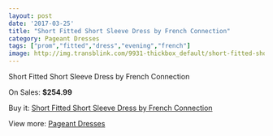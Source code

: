 ```yaml
---
layout: post
date: '2017-03-25'
title: "Short Fitted Short Sleeve Dress by French Connection"
category: Pageant Dresses
tags: ["prom","fitted","dress","evening","french"]
image: http://img.transblink.com/9931-thickbox_default/short-fitted-short-sleeve-dress-by-french-connection.jpg
---
```

Short Fitted Short Sleeve Dress by French Connection

On Sales: **$254.99**
<a href="https://www.transblink.com/en/pageant-dresses/3222-short-fitted-short-sleeve-dress-by-french-connection.html"><amp-img layout="responsive" width="600" height="600" src="//img.transblink.com/9931-thickbox_default/short-fitted-short-sleeve-dress-by-french-connection.jpg" alt="Short Fitted Short Sleeve Dress by French Connection 0" /></a>
<a href="https://www.transblink.com/en/pageant-dresses/3222-short-fitted-short-sleeve-dress-by-french-connection.html"><amp-img layout="responsive" width="600" height="600" src="//img.transblink.com/9934-thickbox_default/short-fitted-short-sleeve-dress-by-french-connection.jpg" alt="Short Fitted Short Sleeve Dress by French Connection 1" /></a>
<a href="https://www.transblink.com/en/pageant-dresses/3222-short-fitted-short-sleeve-dress-by-french-connection.html"><amp-img layout="responsive" width="600" height="600" src="//img.transblink.com/9933-thickbox_default/short-fitted-short-sleeve-dress-by-french-connection.jpg" alt="Short Fitted Short Sleeve Dress by French Connection 2" /></a>
<a href="https://www.transblink.com/en/pageant-dresses/3222-short-fitted-short-sleeve-dress-by-french-connection.html"><amp-img layout="responsive" width="600" height="600" src="//img.transblink.com/9932-thickbox_default/short-fitted-short-sleeve-dress-by-french-connection.jpg" alt="Short Fitted Short Sleeve Dress by French Connection 3" /></a>

Buy it: [Short Fitted Short Sleeve Dress by French Connection](https://www.transblink.com/en/pageant-dresses/3222-short-fitted-short-sleeve-dress-by-french-connection.html "Short Fitted Short Sleeve Dress by French Connection")

View more: [Pageant Dresses](https://www.transblink.com/en/9-pageant-dresses "Pageant Dresses")